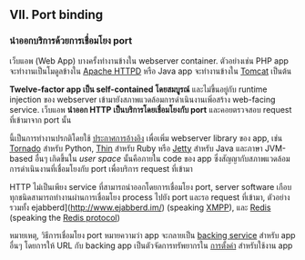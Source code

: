 ## VII. Port binding
### นำออกบริการด้วยการเชื่อมโยง port

เว็บแอพ (Web App) บางครั้งทำงานข้างใน webserver container. ตัวอย่างเช่น PHP app จะทำงานเป็นโมดูลข้างใน [Apache HTTPD](http://httpd.apache.org/) หรือ Java app จะทำงานข้างใน [Tomcat](http://tomcat.apache.org/) เป็นต้น

**Twelve-factor app เป็น self-contained โดยสมบูรณ์** และไม่ขึ้นอยู่กับ runtime injection ของ webserver เข้ามายังสภาพแวดล้อมการดำเนินงานเพิ่อสร้าง web-facing service. เว็บแอพ **นำออก HTTP เป็นบริการโดยเชื่อมโยงกับ port** และคอยตรวจสอบ request ที่เข้ามาจาก port นั้น

นี้เป็นการทำงานปรกติโดยใช้ [ประกาศการอ้างอิง](./dependencies) เพื่อเพิ่ม webserver library ของ app, เช่น [Tornado](http://www.tornadoweb.org/) สำหรับ Python, [Thin](http://code.macournoyer.com/thin/) สำหรับ Ruby หรือ [Jetty](http://www.eclipse.org/jetty/) สำหรับ Java และภาษา JVM-based อื่นๆ เกิดขึ้นใน *user space* นั้นคือภายใน code ของ app ซึ่งสัญญากับสภาพแวดล้อมการดำเนินงานที่เชื่อมโยงกับ port เพื่อบริการ request ที่เข้ามา

HTTP ไม่เป็นเพียง service ที่สามารถนำออกโดยการเชื่อมโยง port, server software เกือบทุกชนิดสามารถทำงานผ่านการเชื่อมโยง process ไปยัง port และรอ request ที่เข้ามา, ตัวอย่างรวมทั้ง ejabberd](http://www.ejabberd.im/) (speaking [XMPP](http://xmpp.org/)), และ [Redis](http://redis.io/) (speaking the [Redis protocol](http://redis.io/topics/protocol))

หมายเหตุ, วิธีการเชื่อมโยง port หมายความว่า app จะกลายเป็น [backing service](./backing-services) สำหรับ app อื่นๆ โดยการให้ URL กับ backing app เป็นตัวจัดการทรัพยากรใน [การตั้งค่า](./config) สำหรับใช้งาน app

